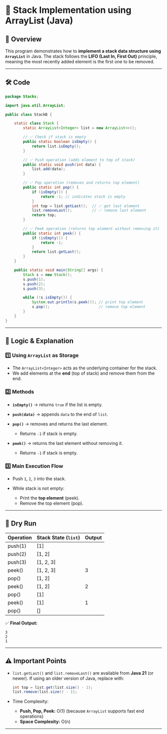 

# 📌 Stack Implementation using ArrayList (Java)

## 📖 Overview

This program demonstrates how to **implement a stack data structure using `ArrayList`** in Java.
The stack follows the **LIFO (Last In, First Out)** principle, meaning the most recently added element is the first one to be removed.

---

## 🛠 Code

```java
package Stacks;

import java.util.ArrayList;

public class StackB {

    static class Stack {
        static ArrayList<Integer> list = new ArrayList<>();

        // ✅ Check if stack is empty
        public static boolean isEmpty() {
            return list.isEmpty();
        }

        // ✅ Push operation (adds element to top of stack)
        public static void push(int data) {
            list.add(data);
        }

        // ✅ Pop operation (removes and returns top element)
        public static int pop() {
            if (isEmpty()) {
                return -1; // indicates stack is empty
            }
            int top = list.getLast();  // ✅ get last element
            list.removeLast();         // ✅ remove last element
            return top;
        }

        // ✅ Peek operation (returns top element without removing it)
        public static int peek() {
            if (isEmpty()) {
                return -1;
            }
            return list.getLast();
        }
    }

    public static void main(String[] args) {
        Stack s = new Stack();
        s.push(1);
        s.push(2);
        s.push(3);

        while (!s.isEmpty()) {
            System.out.println(s.peek()); // print top element
            s.pop();                      // remove top element
        }
    }
}
```

---

## 🧠 Logic & Explanation

### **1️⃣ Using `ArrayList` as Storage**

* The `ArrayList<Integer>` acts as the underlying container for the stack.
* We add elements at the **end** (top of stack) and remove them from the end.

### **2️⃣ Methods**

* **`isEmpty()`** → returns `true` if the list is empty.
* **`push(data)`** → appends `data` to the end of `list`.
* **`pop()`** → removes and returns the last element.

  * Returns `-1` if stack is empty.
* **`peek()`** → returns the last element without removing it.

  * Returns `-1` if stack is empty.

### **3️⃣ Main Execution Flow**

* Push `1`, `2`, `3` into the stack.
* While stack is not empty:

  * Print the **top element** (peek).
  * Remove the top element (pop).

---

## 🧾 Dry Run

| Operation | Stack State (`list`) | Output |
| --------- | -------------------- | ------ |
| push(1)   | \[1]                 |        |
| push(2)   | \[1, 2]              |        |
| push(3)   | \[1, 2, 3]           |        |
| peek()    | \[1, 2, 3]           | 3      |
| pop()     | \[1, 2]              |        |
| peek()    | \[1, 2]              | 2      |
| pop()     | \[1]                 |        |
| peek()    | \[1]                 | 1      |
| pop()     | \[]                  |        |

✅ **Final Output:**

```
3
2
1
```

---

## ⚠️ Important Points

* `list.getLast()` and `list.removeLast()` are available from **Java 21** (or newer).
  If using an older version of Java, replace with:

  ```java
  int top = list.get(list.size() - 1);
  list.remove(list.size() - 1);
  ```
* Time Complexity:

  * **Push, Pop, Peek:** O(1) (because `ArrayList` supports fast end operations)
  * **Space Complexity:** O(n)

---


